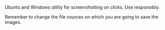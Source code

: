 Ubuntu and Windows utility for screenshotting on clicks. Use responsibly.

Remember to change the file sources on which you are going to save the images.
